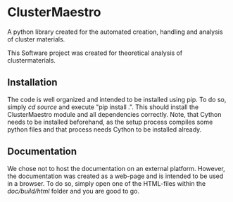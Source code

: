 # ClusterMaestro

A python library created for the automated creation, handling and analysis of cluster materials.

This Software project was created for theoretical analysis of clustermaterials.

## Installation

The code is well organized and intended to be installed using pip. To do so, simply *cd source* and execute "pip install .". This should install the ClusterMaestro module and all dependencies correctly. Note, that Cython needs to be installed beforehand, as the setup process compiles some python files and that process needs Cython to be installed already.

## Documentation

We chose not to host the documentation on an external platform. However, the documentation was created as a web-page and is intended to be used in a browser. To do so, simply open one of the HTML-files within the *doc/build/html* folder and you are good to go.
